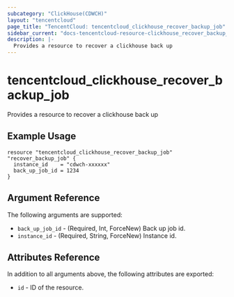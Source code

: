 ```yaml
---
subcategory: "ClickHouse(CDWCH)"
layout: "tencentcloud"
page_title: "TencentCloud: tencentcloud_clickhouse_recover_backup_job"
sidebar_current: "docs-tencentcloud-resource-clickhouse_recover_backup_job"
description: |-
  Provides a resource to recover a clickhouse back up
---
```


# tencentcloud_clickhouse_recover_backup_job

Provides a resource to recover a clickhouse back up

## Example Usage

```hcl
resource "tencentcloud_clickhouse_recover_backup_job" "recover_backup_job" {
  instance_id    = "cdwch-xxxxxx"
  back_up_job_id = 1234
}
```

## Argument Reference

The following arguments are supported:

* `back_up_job_id` - (Required, Int, ForceNew) Back up job id.
* `instance_id` - (Required, String, ForceNew) Instance id.

## Attributes Reference

In addition to all arguments above, the following attributes are exported:

* `id` - ID of the resource.




